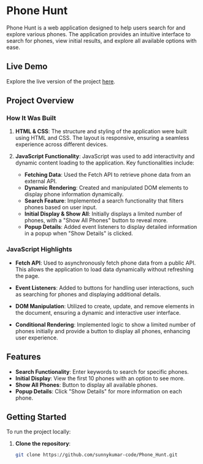 # Phone Hunt

Phone Hunt is a web application designed to help users search for and explore various phones. The application provides an intuitive interface to search for phones, view initial results, and explore all available options with ease.

## Live Demo

Explore the live version of the project [here](https://phonehunt-search.netlify.app).

## Project Overview

### How It Was Built

1. **HTML & CSS**: The structure and styling of the application were built using HTML and CSS. The layout is responsive, ensuring a seamless experience across different devices.

2. **JavaScript Functionality**: JavaScript was used to add interactivity and dynamic content loading to the application. Key functionalities include:
   - **Fetching Data**: Used the Fetch API to retrieve phone data from an external API.
   - **Dynamic Rendering**: Created and manipulated DOM elements to display phone information dynamically.
   - **Search Feature**: Implemented a search functionality that filters phones based on user input.
   - **Initial Display & Show All**: Initially displays a limited number of phones, with a "Show All Phones" button to reveal more.
   - **Popup Details**: Added event listeners to display detailed information in a popup when "Show Details" is clicked.

### JavaScript Highlights

- **Fetch API**: Used to asynchronously fetch phone data from a public API. This allows the application to load data dynamically without refreshing the page.

- **Event Listeners**: Added to buttons for handling user interactions, such as searching for phones and displaying additional details.

- **DOM Manipulation**: Utilized to create, update, and remove elements in the document, ensuring a dynamic and interactive user interface.

- **Conditional Rendering**: Implemented logic to show a limited number of phones initially and provide a button to display all phones, enhancing user experience.

## Features

- **Search Functionality**: Enter keywords to search for specific phones.
- **Initial Display**: View the first 10 phones with an option to see more.
- **Show All Phones**: Button to display all available phones.
- **Popup Details**: Click "Show Details" for more information on each phone.

## Getting Started

To run the project locally:

1. **Clone the repository**:
   ```bash
   git clone https://github.com/sunnykumar-code/Phone_Hunt.git


